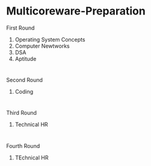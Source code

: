 # Multicoreware-Preparation
First Round
1. Operating System Concepts
2. Computer Newtworks
3. DSA
4. Aptitude
#
Second Round
1. Coding
#
Third Round
1. Technical HR
#
Fourth Round
1. TEchnical HR
